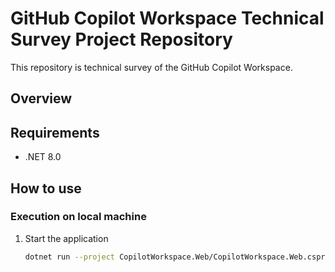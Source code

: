 ﻿# GitHub Copilot Workspace Technical Survey Project Repository

This repository is technical survey of the  GitHub Copilot Workspace.

## Overview

## Requirements

- .NET 8.0

## How to use

### Execution on local machine

1.  Start the application
    ```bash
    dotnet run --project CopilotWorkspace.Web/CopilotWorkspace.Web.csproj
    ```
